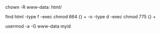 chown -R www-data: html/

find html -type f -exec chmod 664 {} + -o -type d -exec chmod 775 {} +

usermod -a -G www-data myid
